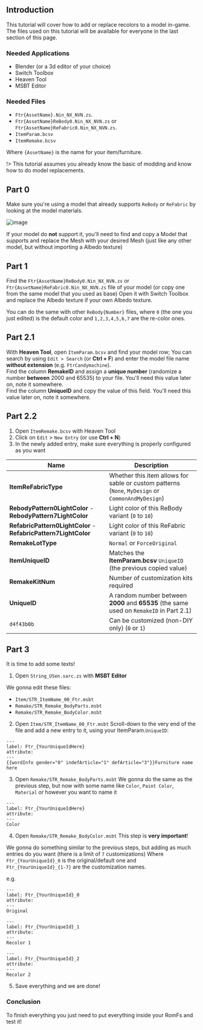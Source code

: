 ## Introduction

This tutorial will cover how to add or replace recolors to a model in-game. 
The files used on this tutorial will be available for everyone in the last section of this page.

### Needed Applications
- Blender (or a 3d editor of your choice)
- Switch Toolbox
- Heaven Tool
- MSBT Editor

### Needed Files
- `Ftr{AssetName}.Nin_NX_NVN.zs`.
- `Ftr{AssetName}ReBody0.Nin_NX_NVN.zs` or `Ftr{AssetName}ReFabric0.Nin_NX_NVN.zs`.
- `ItemParam.bcsv`
- `ItemRemake.bcsv`
  
Where `{AssetName}` is the name for your item/furniture.

!> This tutorial assumes you already know the basic of modding and know how to do model replacements.

## Part 0
Make sure you're using a model that already supports `ReBody` or `ReFabric` by looking at the model materials.

![image](https://github.com/user-attachments/assets/b2b225d2-dbc9-4cee-b42a-491218817382)

If your model do **not** support it, you'll need to find and copy a Model that supports and replace the Mesh with your desired Mesh (just like any other model, but without importing a Albedo texture)

## Part 1
Find the `Ftr{AssetName}ReBody0.Nin_NX_NVN.zs` or `Ftr{AssetName}ReFabric0.Nin_NX_NVN.zs` file of your model (or copy one from the same model that you used as base)
Open it with Switch Toolbox and replace the Albedo texture if your own Albedo texture. 

You can do the same with other `ReBody{Number}` files, where `0` (the one you just edited) is the default color and `1,2,3,4,5,6,7` are the re-color ones.

## Part 2.1

With **Heaven Tool**, open `ItemParam.bcsv` and find your model row; You can search by using `Edit > Search` (or **Ctrl + F**) and enter the model file name **without extension** (e.g. `FtrCandymachine`).\
Find the column **RemakeID** and assign a **unique number** (randomize a number **between** 2000 and 65535) to your file. You'll need this value later on, note it somewhere.\
Find the column **UniqueID** and copy the value of this field. You'll need this value later on, note it somewhere.

## Part 2.2
1. Open `ItemRemake.bcsv` with Heaven Tool
2. Click on `Edit` > `New Entry` (or use **Ctrl + N**)
3. In the newly added entry, make sure everything is properly configured as you want
   
| Name | Description |
| ---- | ----------- |
| **ItemReFabricType** | Whether this item allows for sable or custom patterns (`None`, `MyDesign` or `CommonAndMyDesign`) |
| **RebodyPattern0LightColor** - **RebodyPattern7LightColor** | Light color of this ReBody variant (`0` to `10`) |
| **RefabricPattern0LightColor** - **RefabricPattern7LightColor** | Light color of this ReFabric variant (`0` to `10`) |
| **RemakeLotType** | `Normal` or `ForceOriginal` | 
| **ItemUniqueID** |  Matches the **ItemParam.bcsv** `UniqueID` (the previous copied value) |
| **RemakeKitNum** | Number of customization kits required | 
| **UniqueID** | A random number between **2000** and **65535** (the same used on `RemakeID` in Part 2.1) |
| `d4f43b0b` | Can be customized (non-DIY only) (`0` or `1`) | 

## Part 3
It is time to add some texts!

1. Open `String_USen.sarc.zs` with **MSBT Editor**

We gonna edit these files:
- `Item/STR_ItemName_00_Ftr.msbt`
- `Remake/STR_Remake_BodyParts.msbt`
- `Remake/STR_Remake_BodyColor.msbt`

2. Open `Item/STR_ItemName_00_Ftr.msbt` 
Scroll-down to the very end of the file and add a new entry to it, using your ItemParam.`UniqueID`: 
```
---
label: Ftr_{YourUniqueIdHere}
attribute: 
---
{{wordInfo gender="0" indefArticle="1" defArticle="3"}}Furniture name here
```

3. Open `Remake/STR_Remake_BodyParts.msbt`
We gonna do the same as the previous step, but now with some name like `Color`, `Paint Color`, `Material` or however you want to name it

```
---
label: Ftr_{YourUniqueIdHere}
attribute: 
---
Color
```

4. Open `Remake/STR_Remake_BodyColor.msbt`
This step is **very important**!

We gonna do something similar to the previous steps, but adding as much entries do you want (there is a limit of `7` customizations)
Where `Ftr_{YourUniqueId}_0` is the original/default one and `Ftr_{YourUniqueId}_{1-7}` are the customization names.

e.g. 
```
---
label: Ftr_{YourUniqueId}_0
attribute: 
---
Original

---
label: Ftr_{YourUniqueId}_1
attribute: 
---
Recolor 1

---
label: Ftr_{YourUniqueId}_2
attribute: 
---
Recolor 2
```

5. Save everything and we are done!

### Conclusion
To finish everything you just need to put everything inside your RomFs and test it!

